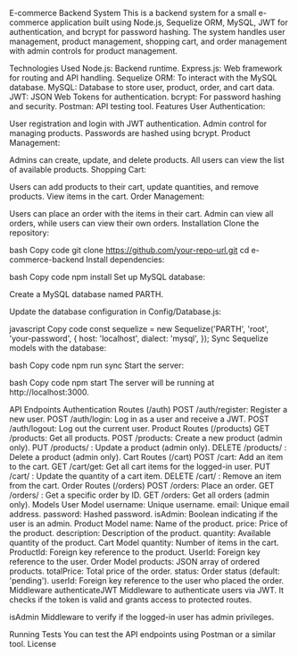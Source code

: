 E-commerce Backend System
This is a backend system for a small e-commerce application built using Node.js, Sequelize ORM, MySQL, JWT for authentication, and bcrypt for password hashing. The system handles user management, product management, shopping cart, and order management with admin controls for product management.

Technologies Used
Node.js: Backend runtime.
Express.js: Web framework for routing and API handling.
Sequelize ORM: To interact with the MySQL database.
MySQL: Database to store user, product, order, and cart data.
JWT: JSON Web Tokens for authentication.
bcrypt: For password hashing and security.
Postman: API testing tool.
Features
User Authentication:

User registration and login with JWT authentication.
Admin control for managing products.
Passwords are hashed using bcrypt.
Product Management:

Admins can create, update, and delete products.
All users can view the list of available products.
Shopping Cart:

Users can add products to their cart, update quantities, and remove products.
View items in the cart.
Order Management:

Users can place an order with the items in their cart.
Admin can view all orders, while users can view their own orders.
Installation
Clone the repository:

bash
Copy code
git clone https://github.com/your-repo-url.git
cd e-commerce-backend
Install dependencies:

bash
Copy code
npm install
Set up MySQL database:

Create a MySQL database named PARTH.

Update the database configuration in Config/Database.js:

javascript
Copy code
const sequelize = new Sequelize('PARTH', 'root', 'your-password', {
  host: 'localhost',
  dialect: 'mysql',
});
Sync Sequelize models with the database:

bash
Copy code
npm run sync
Start the server:

bash
Copy code
npm start
The server will be running at http://localhost:3000.

API Endpoints
Authentication Routes (/auth)
POST /auth/register: Register a new user.
POST /auth/login: Log in as a user and receive a JWT.
POST /auth/logout: Log out the current user.
Product Routes (/products)
GET /products: Get all products.
POST /products: Create a new product (admin only).
PUT /products/
: Update a product (admin only).
DELETE /products/
: Delete a product (admin only).
Cart Routes (/cart)
POST /cart: Add an item to the cart.
GET /cart/get: Get all cart items for the logged-in user.
PUT /cart/
: Update the quantity of a cart item.
DELETE /cart/
: Remove an item from the cart.
Order Routes (/orders)
POST /orders: Place an order.
GET /orders/
: Get a specific order by ID.
GET /orders: Get all orders (admin only).
Models
User Model
username: Unique username.
email: Unique email address.
password: Hashed password.
isAdmin: Boolean indicating if the user is an admin.
Product Model
name: Name of the product.
price: Price of the product.
description: Description of the product.
quantity: Available quantity of the product.
Cart Model
quantity: Number of items in the cart.
ProductId: Foreign key reference to the product.
UserId: Foreign key reference to the user.
Order Model
products: JSON array of ordered products.
totalPrice: Total price of the order.
status: Order status (default: 'pending').
userId: Foreign key reference to the user who placed the order.
Middleware
authenticateJWT
Middleware to authenticate users via JWT. It checks if the token is valid and grants access to protected routes.

isAdmin
Middleware to verify if the logged-in user has admin privileges.

Running Tests
You can test the API endpoints using Postman or a similar tool.
License
